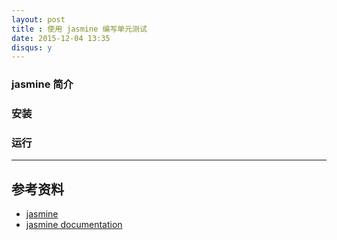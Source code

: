 ```yaml
---
layout: post
title : 使用 jasmine 编写单元测试
date: 2015-12-04 13:35
disqus: y
---
```


### jasmine 简介

### 安装

### 运行

---

## 参考资料

- [jasmine](https://github.com/jasmine/jasmine)
- [jasmine documentation](http://jasmine.github.io/edge/introduction.html)